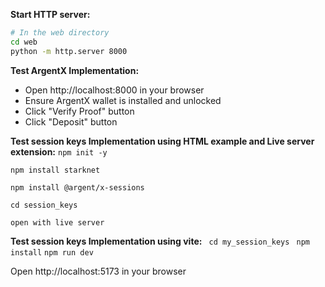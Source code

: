 
 **Start HTTP server:**
   ```bash
   # In the web directory
   cd web
   python -m http.server 8000
   ```

 **Test ArgentX Implementation:**
   - Open http://localhost:8000 in your browser
   - Ensure ArgentX wallet is installed and unlocked
   - Click "Verify Proof" button
   - Click "Deposit" button

 **Test session keys Implementation using HTML example and Live server extension:**
   ```npm init -y```

   ```npm install starknet```

   ```npm install @argent/x-sessions```

   ```cd session_keys```

   ```open with live server```

 **Test session keys Implementation using vite:**
   ``` cd my_session_keys```
   ``` npm install```
   ```npm run dev```

   Open http://localhost:5173 in your browser